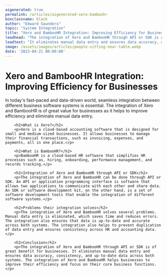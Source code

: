 ```yaml
---
aigenerated: true
permalink: /articles/aigenerated-xero-bamboohr
boxclassname: black
author: "Edward Saunders"
topic: "System Integration"
title: "Xero and BambooHR Integration: Improving Efficiency for Businesses"
leadhead: "The integration of Xero and BambooHR through API or SDK is of great benefit for businesses"
leadtext: "It eliminates manual data entry and ensures data accuracy, consistency, and up-to-date data across both systems. The integration of Xero and BambooHR helps businesses to improve their efficiency and focus on their core business functions."
image: /assets/images/articles/people-sitting-near-table.webp
date: '2023-04-21 00:00:00'
---
```

<div class="arttext">        <h1>Xero and BambooHR Integration: Improving Efficiency for Businesses</h1>
        <p>In today's fast-paced and data-driven world, seamless integration between different business software systems is essential. The integration of Xero and BambooHR is of great value for businesses as it helps to improve efficiency and eliminate manual data entry. </p>
        
        <h2>What is Xero?</h2>
        <p>Xero is a cloud-based accounting software that is designed for small and medium-sized businesses. It allows businesses to manage their financial transactions, such as invoicing, expenses, and payments, all in one place.</p>
        
        <h2>What is BambooHR?</h2>
        <p>BambooHR is a cloud-based HR software that simplifies HR processes such as, hiring, onboarding, performance management, and records tracking.</p>
        
        <h2>Integration of Xero and BambooHR through API or SDK</h2>
        <p>The integration of Xero and BambooHR can be done through API or SDK. An API or application programming interface is software that allows two applications to communicate with each other and share data. An SDK or software development kit, on the other hand, is a set of software development tools that enable the integration of different software systems.</p>
        
        <h2>Problems their integration solves</h2>
        <p>The integration of Xero and BambooHR solves several problems. Manual data entry is eliminated, which saves time and reduces errors. The integration also ensures that data is up-to-date and accurate across both systems. The integration also helps to prevent duplication of data entry and ensures consistency across HR and accounting data.</p>
        
        <h2>Conclusion</h2>
        <p>The integration of Xero and BambooHR through API or SDK is of great benefit for businesses. It eliminates manual data entry and ensures data accuracy, consistency, and up-to-date data across both systems. The integration of Xero and BambooHR helps businesses to improve their efficiency and focus on their core business functions.</p>       
</div>